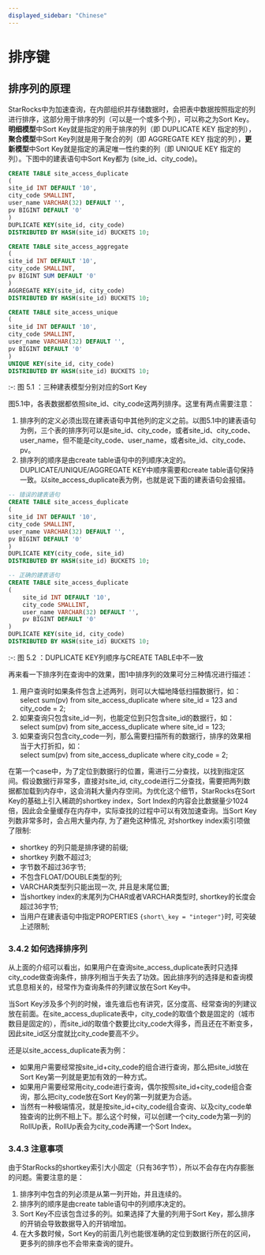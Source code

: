 ```yaml
---
displayed_sidebar: "Chinese"
---
```


# 排序键

## 排序列的原理

StarRocks中为加速查询，在内部组织并存储数据时，会把表中数据按照指定的列进行排序，这部分用于排序的列（可以是一个或多个列），可以称之为Sort Key。**明细模型**中Sort Key就是指定的用于排序的列（即 DUPLICATE KEY 指定的列），**聚合模型**中Sort Key列就是用于聚合的列（即 AGGREGATE KEY 指定的列），**更新模型**中Sort Key就是指定的满足唯一性约束的列（即 UNIQUE KEY 指定的列）。下图中的建表语句中Sort Key都为 (site\_id、city\_code)。

~~~SQL
CREATE TABLE site_access_duplicate
(
site_id INT DEFAULT '10',
city_code SMALLINT,
user_name VARCHAR(32) DEFAULT '',
pv BIGINT DEFAULT '0'
)
DUPLICATE KEY(site_id, city_code)
DISTRIBUTED BY HASH(site_id) BUCKETS 10;

CREATE TABLE site_access_aggregate
(
site_id INT DEFAULT '10',
city_code SMALLINT,
pv BIGINT SUM DEFAULT '0'
)
AGGREGATE KEY(site_id, city_code)
DISTRIBUTED BY HASH(site_id) BUCKETS 10;

CREATE TABLE site_access_unique
(
site_id INT DEFAULT '10',
city_code SMALLINT,
user_name VARCHAR(32) DEFAULT '',
pv BIGINT DEFAULT '0'
)
UNIQUE KEY(site_id, city_code)
DISTRIBUTED BY HASH(site_id) BUCKETS 10;
~~~

:-: 图 5.1 ：三种建表模型分别对应的Sort Key

图5.1中，各表数据都依照site\_id、city\_code这两列排序。这里有两点需要注意：

1. 排序列的定义必须出现在建表语句中其他列的定义之前。以图5.1中的建表语句为例，三个表的排序列可以是site\_id、city\_code，或者site\_id、city\_code、user\_name，但不能是city\_code、user\_name，或者site\_id、city\_code、pv。
2. 排序列的顺序是由create table语句中的列顺序决定的。DUPLICATE/UNIQUE/AGGREGATE KEY中顺序需要和create table语句保持一致。以site\_access\_duplicate表为例，也就是说下面的建表语句会报错。

~~~ SQL
-- 错误的建表语句
CREATE TABLE site_access_duplicate
(
site_id INT DEFAULT '10',
city_code SMALLINT,
user_name VARCHAR(32) DEFAULT '',
pv BIGINT DEFAULT '0'
)
DUPLICATE KEY(city_code, site_id)
DISTRIBUTED BY HASH(site_id) BUCKETS 10;

-- 正确的建表语句
CREATE TABLE site_access_duplicate
(
    site_id INT DEFAULT '10',
    city_code SMALLINT,
    user_name VARCHAR(32) DEFAULT '',
    pv BIGINT DEFAULT '0'
)
DUPLICATE KEY(site_id, city_code)
DISTRIBUTED BY HASH(site_id) BUCKETS 10;
~~~

:-: 图 5.2 ：DUPLICATE KEY列顺序与CREATE TABLE中不一致

再来看一下排序列在查询中的效果，图1中排序列的效果可分三种情况进行描述：

1. 用户查询时如果条件包含上述两列，则可以大幅地降低扫描数据行，如：  
    select sum(pv) from site\_access\_duplicate where site\_id = 123 and city\_code = 2;
2. 如果查询只包含site\_id一列，也能定位到只包含site\_id的数据行，如：  
    select sum(pv) from site\_access\_duplicate where site\_id = 123;
3. 如果查询只包含city\_code一列，那么需要扫描所有的数据行，排序的效果相当于大打折扣，如：  
    select sum(pv) from site\_access\_duplicate where city\_code = 2;

在第一个case中，为了定位到数据行的位置，需进行二分查找，以找到指定区间。假设数据行非常多，直接对site\_id, city\_code进行二分查找，需要把两列数据都加载到内存中，这会消耗大量内存空间。为优化这个细节，StarRocks在Sort Key的基础上引入稀疏的shortkey index，Sort Index的内容会比数据量少1024倍，因此会全量缓存在内存中，实际查找的过程中可以有效加速查询。当Sort Key列数非常多时，会占用大量内存, 为了避免这种情况, 对shortkey index索引项做了限制:

* shortkey 的列只能是排序键的前缀;
* shortkey 列数不超过3;
* 字节数不超过36字节;
* 不包含FLOAT/DOUBLE类型的列;
* VARCHAR类型列只能出现一次, 并且是末尾位置;
* 当shortkey index的末尾列为CHAR或者VARCHAR类型时, shortkey的长度会超过36字节;
* 当用户在建表语句中指定PROPERTIES `{short\_key = "integer"}`时, 可突破上述限制;

### 3.4.2 如何选择排序列

从上面的介绍可以看出，如果用户在查询site\_access\_duplicate表时只选择city\_code做查询条件，排序列相当于失去了功效。因此排序列的选择是和查询模式息息相关的，经常作为查询条件的列建议放在Sort Key中。

当Sort Key涉及多个列的时候，谁先谁后也有讲究，区分度高、经常查询的列建议放在前面。在site\_access\_duplicate表中，city\_code的取值个数是固定的（城市数目是固定的），而site\_id的取值个数要比city\_code大得多，而且还在不断变多，因此site\_id区分度就比city\_code要高不少。

还是以site\_access\_duplicate表为例：

* 如果用户需要经常按site\_id+city\_code的组合进行查询，那么把site\_id放在Sort Key第一列就是更加有效的一种方式。
* 如果用户需要经常用city\_code进行查询，偶尔按照site\_id+city\_code组合查询，那么把city\_code放在Sort Key的第一列就更为合适。
* 当然有一种极端情况，就是按site\_id+city\_code组合查询、以及city\_code单独查询的比例不相上下。那么这个时候，可以创建一个city\_code为第一列的RollUp表，RollUp表会为city\_code再建一个Sort Index。

### 3.4.3 注意事项

由于StarRocks的shortkey索引大小固定（只有36字节），所以不会存在内存膨胀的问题。需要注意的是：

1. 排序列中包含的列必须是从第一列开始，并且连续的。
2. 排序列的顺序是由create table语句中的列顺序决定的。
3. Sort Key不应该包含过多的列。如果选择了大量的列用于Sort Key，那么排序的开销会导致数据导入的开销增加。
4. 在大多数时候，Sort Key的前面几列也能很准确的定位到数据行所在的区间，更多列的排序也不会带来查询的提升。
